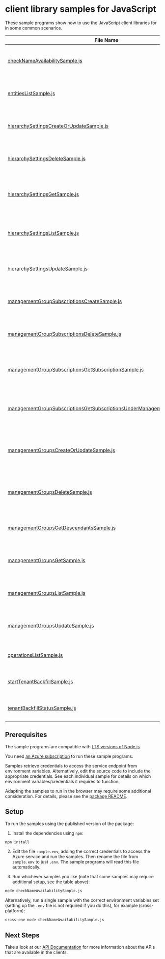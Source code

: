 # client library samples for JavaScript

These sample programs show how to use the JavaScript client libraries for in some common scenarios.

| **File Name**                                                                                                                                       | **Description**                                                                                                                                                                                                                                                                                                                                                        |
| --------------------------------------------------------------------------------------------------------------------------------------------------- | ---------------------------------------------------------------------------------------------------------------------------------------------------------------------------------------------------------------------------------------------------------------------------------------------------------------------------------------------------------------------- |
| [checkNameAvailabilitySample.js][checknameavailabilitysample]                                                                                       | Checks if the specified management group name is valid and unique x-ms-original-file: specification/managementgroups/resource-manager/Microsoft.Management/stable/2021-04-01/examples/CheckManagementGroupNameAvailability.json                                                                                                                                        |
| [entitiesListSample.js][entitieslistsample]                                                                                                         | List all entities (Management Groups, Subscriptions, etc.) for the authenticated user. //@@TS-MAGIC-NEWLINE@@ x-ms-original-file: specification/managementgroups/resource-manager/Microsoft.Management/stable/2021-04-01/examples/GetEntities.json                                                                                                                     |
| [hierarchySettingsCreateOrUpdateSample.js][hierarchysettingscreateorupdatesample]                                                                   | Creates or updates the hierarchy settings defined at the Management Group level. //@@TS-MAGIC-NEWLINE@@ x-ms-original-file: specification/managementgroups/resource-manager/Microsoft.Management/stable/2021-04-01/examples/PutHierarchySettings.json                                                                                                                  |
| [hierarchySettingsDeleteSample.js][hierarchysettingsdeletesample]                                                                                   | Deletes the hierarchy settings defined at the Management Group level. //@@TS-MAGIC-NEWLINE@@ x-ms-original-file: specification/managementgroups/resource-manager/Microsoft.Management/stable/2021-04-01/examples/DeleteHierarchySettings.json                                                                                                                          |
| [hierarchySettingsGetSample.js][hierarchysettingsgetsample]                                                                                         | Gets the hierarchy settings defined at the Management Group level. Settings can only be set on the root Management Group of the hierarchy. //@@TS-MAGIC-NEWLINE@@ x-ms-original-file: specification/managementgroups/resource-manager/Microsoft.Management/stable/2021-04-01/examples/GetHierarchySettings.json                                                        |
| [hierarchySettingsListSample.js][hierarchysettingslistsample]                                                                                       | Gets all the hierarchy settings defined at the Management Group level. Settings can only be set on the root Management Group of the hierarchy. //@@TS-MAGIC-NEWLINE@@ x-ms-original-file: specification/managementgroups/resource-manager/Microsoft.Management/stable/2021-04-01/examples/ListHierarchySettings.json                                                   |
| [hierarchySettingsUpdateSample.js][hierarchysettingsupdatesample]                                                                                   | Updates the hierarchy settings defined at the Management Group level. //@@TS-MAGIC-NEWLINE@@ x-ms-original-file: specification/managementgroups/resource-manager/Microsoft.Management/stable/2021-04-01/examples/PatchHierarchySettings.json                                                                                                                           |
| [managementGroupSubscriptionsCreateSample.js][managementgroupsubscriptionscreatesample]                                                             | Associates existing subscription with the management group. //@@TS-MAGIC-NEWLINE@@ x-ms-original-file: specification/managementgroups/resource-manager/Microsoft.Management/stable/2021-04-01/examples/AddManagementGroupSubscription.json                                                                                                                             |
| [managementGroupSubscriptionsDeleteSample.js][managementgroupsubscriptionsdeletesample]                                                             | De-associates subscription from the management group. //@@TS-MAGIC-NEWLINE@@ x-ms-original-file: specification/managementgroups/resource-manager/Microsoft.Management/stable/2021-04-01/examples/RemoveManagementGroupSubscription.json                                                                                                                                |
| [managementGroupSubscriptionsGetSubscriptionSample.js][managementgroupsubscriptionsgetsubscriptionsample]                                           | Retrieves details about given subscription which is associated with the management group. //@@TS-MAGIC-NEWLINE@@ x-ms-original-file: specification/managementgroups/resource-manager/Microsoft.Management/stable/2021-04-01/examples/GetSubscriptionFromManagementGroup.json                                                                                           |
| [managementGroupSubscriptionsGetSubscriptionsUnderManagementGroupSample.js][managementgroupsubscriptionsgetsubscriptionsundermanagementgroupsample] | Retrieves details about all subscriptions which are associated with the management group. //@@TS-MAGIC-NEWLINE@@ x-ms-original-file: specification/managementgroups/resource-manager/Microsoft.Management/stable/2021-04-01/examples/GetAllSubscriptionsFromManagementGroup.json                                                                                       |
| [managementGroupsCreateOrUpdateSample.js][managementgroupscreateorupdatesample]                                                                     | Create or update a management group. If a management group is already created and a subsequent create request is issued with different properties, the management group properties will be updated. //@@TS-MAGIC-NEWLINE@@ x-ms-original-file: specification/managementgroups/resource-manager/Microsoft.Management/stable/2021-04-01/examples/PutManagementGroup.json |
| [managementGroupsDeleteSample.js][managementgroupsdeletesample]                                                                                     | Delete management group. If a management group contains child resources, the request will fail. //@@TS-MAGIC-NEWLINE@@ x-ms-original-file: specification/managementgroups/resource-manager/Microsoft.Management/stable/2021-04-01/examples/DeleteManagementGroup.json                                                                                                  |
| [managementGroupsGetDescendantsSample.js][managementgroupsgetdescendantssample]                                                                     | List all entities that descend from a management group. //@@TS-MAGIC-NEWLINE@@ x-ms-original-file: specification/managementgroups/resource-manager/Microsoft.Management/stable/2021-04-01/examples/GetDescendants.json                                                                                                                                                 |
| [managementGroupsGetSample.js][managementgroupsgetsample]                                                                                           | Get the details of the management group. //@@TS-MAGIC-NEWLINE@@ x-ms-original-file: specification/managementgroups/resource-manager/Microsoft.Management/stable/2021-04-01/examples/GetManagementGroup.json                                                                                                                                                            |
| [managementGroupsListSample.js][managementgroupslistsample]                                                                                         | List management groups for the authenticated user. //@@TS-MAGIC-NEWLINE@@ x-ms-original-file: specification/managementgroups/resource-manager/Microsoft.Management/stable/2021-04-01/examples/ListManagementGroups.json                                                                                                                                                |
| [managementGroupsUpdateSample.js][managementgroupsupdatesample]                                                                                     | Update a management group. //@@TS-MAGIC-NEWLINE@@ x-ms-original-file: specification/managementgroups/resource-manager/Microsoft.Management/stable/2021-04-01/examples/PatchManagementGroup.json                                                                                                                                                                        |
| [operationsListSample.js][operationslistsample]                                                                                                     | Lists all of the available Management REST API operations. x-ms-original-file: specification/managementgroups/resource-manager/Microsoft.Management/stable/2021-04-01/examples/ListOperations.json                                                                                                                                                                     |
| [startTenantBackfillSample.js][starttenantbackfillsample]                                                                                           | Starts backfilling subscriptions for the Tenant. x-ms-original-file: specification/managementgroups/resource-manager/Microsoft.Management/stable/2021-04-01/examples/StartTenantBackfillRequest.json                                                                                                                                                                   |
| [tenantBackfillStatusSample.js][tenantbackfillstatussample]                                                                                         | Gets tenant backfill status x-ms-original-file: specification/managementgroups/resource-manager/Microsoft.Management/stable/2021-04-01/examples/TenantBackfillStatusRequest.json                                                                                                                                                                                       |

## Prerequisites

The sample programs are compatible with [LTS versions of Node.js](https://github.com/nodejs/release#release-schedule).

You need [an Azure subscription][freesub] to run these sample programs.

Samples retrieve credentials to access the service endpoint from environment variables. Alternatively, edit the source code to include the appropriate credentials. See each individual sample for details on which environment variables/credentials it requires to function.

Adapting the samples to run in the browser may require some additional consideration. For details, please see the [package README][package].

## Setup

To run the samples using the published version of the package:

1. Install the dependencies using `npm`:

```bash
npm install
```

2. Edit the file `sample.env`, adding the correct credentials to access the Azure service and run the samples. Then rename the file from `sample.env` to just `.env`. The sample programs will read this file automatically.

3. Run whichever samples you like (note that some samples may require additional setup, see the table above):

```bash
node checkNameAvailabilitySample.js
```

Alternatively, run a single sample with the correct environment variables set (setting up the `.env` file is not required if you do this), for example (cross-platform):

```bash
cross-env node checkNameAvailabilitySample.js
```

## Next Steps

Take a look at our [API Documentation][apiref] for more information about the APIs that are available in the clients.

[checknameavailabilitysample]: https://github.com/Azure/azure-sdk-for-js/blob/main/sdk/managementgroups/arm-managementgroups/samples/v2/javascript/checkNameAvailabilitySample.js
[entitieslistsample]: https://github.com/Azure/azure-sdk-for-js/blob/main/sdk/managementgroups/arm-managementgroups/samples/v2/javascript/entitiesListSample.js
[hierarchysettingscreateorupdatesample]: https://github.com/Azure/azure-sdk-for-js/blob/main/sdk/managementgroups/arm-managementgroups/samples/v2/javascript/hierarchySettingsCreateOrUpdateSample.js
[hierarchysettingsdeletesample]: https://github.com/Azure/azure-sdk-for-js/blob/main/sdk/managementgroups/arm-managementgroups/samples/v2/javascript/hierarchySettingsDeleteSample.js
[hierarchysettingsgetsample]: https://github.com/Azure/azure-sdk-for-js/blob/main/sdk/managementgroups/arm-managementgroups/samples/v2/javascript/hierarchySettingsGetSample.js
[hierarchysettingslistsample]: https://github.com/Azure/azure-sdk-for-js/blob/main/sdk/managementgroups/arm-managementgroups/samples/v2/javascript/hierarchySettingsListSample.js
[hierarchysettingsupdatesample]: https://github.com/Azure/azure-sdk-for-js/blob/main/sdk/managementgroups/arm-managementgroups/samples/v2/javascript/hierarchySettingsUpdateSample.js
[managementgroupsubscriptionscreatesample]: https://github.com/Azure/azure-sdk-for-js/blob/main/sdk/managementgroups/arm-managementgroups/samples/v2/javascript/managementGroupSubscriptionsCreateSample.js
[managementgroupsubscriptionsdeletesample]: https://github.com/Azure/azure-sdk-for-js/blob/main/sdk/managementgroups/arm-managementgroups/samples/v2/javascript/managementGroupSubscriptionsDeleteSample.js
[managementgroupsubscriptionsgetsubscriptionsample]: https://github.com/Azure/azure-sdk-for-js/blob/main/sdk/managementgroups/arm-managementgroups/samples/v2/javascript/managementGroupSubscriptionsGetSubscriptionSample.js
[managementgroupsubscriptionsgetsubscriptionsundermanagementgroupsample]: https://github.com/Azure/azure-sdk-for-js/blob/main/sdk/managementgroups/arm-managementgroups/samples/v2/javascript/managementGroupSubscriptionsGetSubscriptionsUnderManagementGroupSample.js
[managementgroupscreateorupdatesample]: https://github.com/Azure/azure-sdk-for-js/blob/main/sdk/managementgroups/arm-managementgroups/samples/v2/javascript/managementGroupsCreateOrUpdateSample.js
[managementgroupsdeletesample]: https://github.com/Azure/azure-sdk-for-js/blob/main/sdk/managementgroups/arm-managementgroups/samples/v2/javascript/managementGroupsDeleteSample.js
[managementgroupsgetdescendantssample]: https://github.com/Azure/azure-sdk-for-js/blob/main/sdk/managementgroups/arm-managementgroups/samples/v2/javascript/managementGroupsGetDescendantsSample.js
[managementgroupsgetsample]: https://github.com/Azure/azure-sdk-for-js/blob/main/sdk/managementgroups/arm-managementgroups/samples/v2/javascript/managementGroupsGetSample.js
[managementgroupslistsample]: https://github.com/Azure/azure-sdk-for-js/blob/main/sdk/managementgroups/arm-managementgroups/samples/v2/javascript/managementGroupsListSample.js
[managementgroupsupdatesample]: https://github.com/Azure/azure-sdk-for-js/blob/main/sdk/managementgroups/arm-managementgroups/samples/v2/javascript/managementGroupsUpdateSample.js
[operationslistsample]: https://github.com/Azure/azure-sdk-for-js/blob/main/sdk/managementgroups/arm-managementgroups/samples/v2/javascript/operationsListSample.js
[starttenantbackfillsample]: https://github.com/Azure/azure-sdk-for-js/blob/main/sdk/managementgroups/arm-managementgroups/samples/v2/javascript/startTenantBackfillSample.js
[tenantbackfillstatussample]: https://github.com/Azure/azure-sdk-for-js/blob/main/sdk/managementgroups/arm-managementgroups/samples/v2/javascript/tenantBackfillStatusSample.js
[apiref]: https://learn.microsoft.com/javascript/api/@azure/arm-managementgroups?view=azure-node-preview
[freesub]: https://azure.microsoft.com/free/
[package]: https://github.com/Azure/azure-sdk-for-js/tree/main/sdk/managementgroups/arm-managementgroups/README.md
